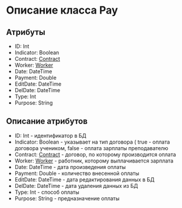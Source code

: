 # Описание класса Pay

## Атрибуты

- ID: Int
- Indicator: Boolean
- Contract:  [Contract](./Contract.md "Класс Contract")
- Worker: [Worker](./Worker.md "Класс Worker")
- Date: DateTime
- Payment: Double
- EditDate: DateTime
- DelDate: DateTime
- Type: Int
- Purpose: String


## Описание атрибутов

- ID: Int - идентификатор в БД
- Indicator: Boolean - указывает на тип договора ( true - оплата договора учеником, false - оплата зарплаты преподавателю
- Contract:  [Contract](./Contract.md "Класс Contract") - договор, по которому производится оплата
- Worker: [Worker](./Worker.md "Класс Worker") - работник, которому выплачивается зарплата
- Date: DateTime - дата произведения оплаты
- Payment: Double - количество внесенной оплаты
- EditDate: DateTime - дата редактирования данных в БД
- DelDate: DateTime - дата удаления данных из БД
- Type: Int - способ оплаты
- Purpose: String - предназначение оплаты